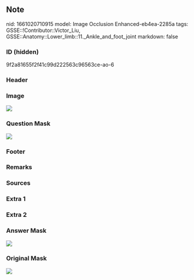 ## Note
nid: 1661020710915
model: Image Occlusion Enhanced-eb4ea-2285a
tags: GSSE::!Contributor::Victor_Liu, GSSE::Anatomy::Lower_limb::11._Ankle_and_foot_joint
markdown: false

### ID (hidden)
9f2a81655f2f41c99d222563c96563ce-ao-6

### Header


### Image
<img src="tmp_4z722q0.png">

### Question Mask
<img src="9f2a81655f2f41c99d222563c96563ce-ao-6-Q.svg">

### Footer


### Remarks


### Sources


### Extra 1


### Extra 2


### Answer Mask
<img src="9f2a81655f2f41c99d222563c96563ce-ao-6-A.svg">

### Original Mask
<img src="9f2a81655f2f41c99d222563c96563ce-ao-O.svg">
